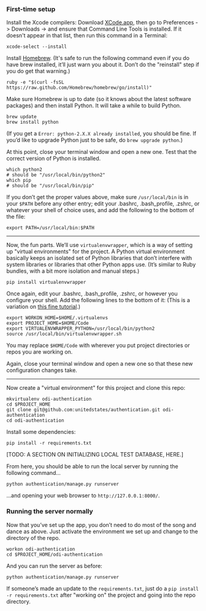 ### First-time setup

Install the Xcode compilers: Download
[XCode.app](https://itunes.apple.com/us/app/xcode/id497799835), then go to
Preferences -> Downloads -> and ensure that Command Line Tools is installed.
If it doesn't appear in that list, then run this command in a Terminal:

```shell
xcode-select --install
```


Install [Homebrew](http://brew.sh/). (It's safe to run the following command
even if you do have brew installed, it’ll just warn you about it. Don’t do the
"reinstall" step if you do get that warning.)

```shell
ruby -e "$(curl -fsSL https://raw.github.com/Homebrew/homebrew/go/install)"
```

Make sure Homebrew is up to date (so it knows about the latest software
packages) and then install Python. It will take a while to build Python.

```shell
brew update
brew install python
```

(If you get a `Error: python-2.X.X already installed`, you should be fine.
If you’d like to upgrade Python just to be safe, do `brew upgrade python`.)

At this point, close your terminal window and open a new one. Test that
the correct version of Python is installed.

```shell
which python2
# should be "/usr/local/bin/python2"
which pip
# should be "/usr/local/bin/pip"
```

If you don’t get the proper values above, make sure `/usr/local/bin`
is in your `$PATH` before any other entry; edit your .bashrc, .bash_profile,
.zshrc, or whatever your shell of choice uses, and add the following to the
bottom of the file:

```shell
export PATH=/usr/local/bin:$PATH
```

---

Now, the fun parts. We’ll use `virtualenvwrapper`, which is a way of
setting up "virtual environments" for the project. A Python virtual
environment basically keeps an isolated set of Python libraries that
don’t interfere with system libraries or libraries that other Python apps
use. (It’s similar to Ruby bundles, with a bit more isolation and manual
steps.)

```shell
pip install virtualenvwrapper
```

Once again, edit your .bashrc, .bash_profile, .zshrc, or however you configure
your shell. Add the following lines to the bottom of it: (This is a variation
on [this fine tutorial](http://www.jeffknupp.com/blog/2013/12/18/starting-a-django-16-project-the-right-way/).)

```shell
export WORKON_HOME=$HOME/.virtualenvs
export PROJECT_HOME=$HOME/Code
export VIRTUALENVWRAPPER_PYTHON=/usr/local/bin/python2
source /usr/local/bin/virtualenvwrapper.sh
```

You may replace `$HOME/Code` with wherever you put project directories or
repos you are working on.

Again, close your terminal window and open a new one so that these new
configuration changes take.

---

Now create a "virtual environment" for this project and clone this repo:

```shell
mkvirtualenv odi-authentication
cd $PROJECT_HOME
git clone git@github.com:unitedstates/authentication.git odi-authentication
cd odi-authentication
```

Install some dependencies:

```shell
pip install -r requirements.txt
```

[TODO: A SECTION ON INITIALIZING LOCAL TEST DATABASE, HERE.]

From here, you should be able to run the local server by running the following
command…

```shell
python authentication/manage.py runserver
```

…and opening your web browser to `http://127.0.0.1:8000/`.

### Running the server normally

Now that you’ve set up the app, you don’t need to do most of the song and dance
as above. Just activate the environment we set up and change to the directory
of the repo.

```shell
workon odi-authentication
cd $PROJECT_HOME/odi-authentication
```

And you can run the server as before:

```shell
python authentication/manage.py runserver
```

If someone’s made an update to the `requirements.txt`, just do a
`pip install -r requirements.txt` after "working on" the project and going
into the repo directory.
